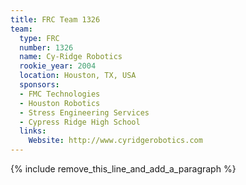 ```yaml
---
title: FRC Team 1326
team:
  type: FRC
  number: 1326
  name: Cy-Ridge Robotics
  rookie_year: 2004
  location: Houston, TX, USA
  sponsors:
  - FMC Technologies
  - Houston Robotics
  - Stress Engineering Services
  - Cypress Ridge High School
  links:
    Website: http://www.cyridgerobotics.com
---
```


{% include remove_this_line_and_add_a_paragraph %}